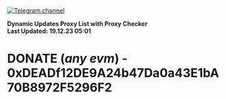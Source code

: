 [![Telegram channel](https://img.shields.io/endpoint?url=https://runkit.io/damiankrawczyk/telegram-badge/branches/master?url=https://t.me/n4z4v0d)](https://t.me/n4z4v0d) 

**Dynamic Updates Proxy List with Proxy Checker**  
**Last Updated: 19.12.23 05:01**

# DONATE (_any evm_) - 0xDEADf12DE9A24b47Da0a43E1bA70B8972F5296F2
